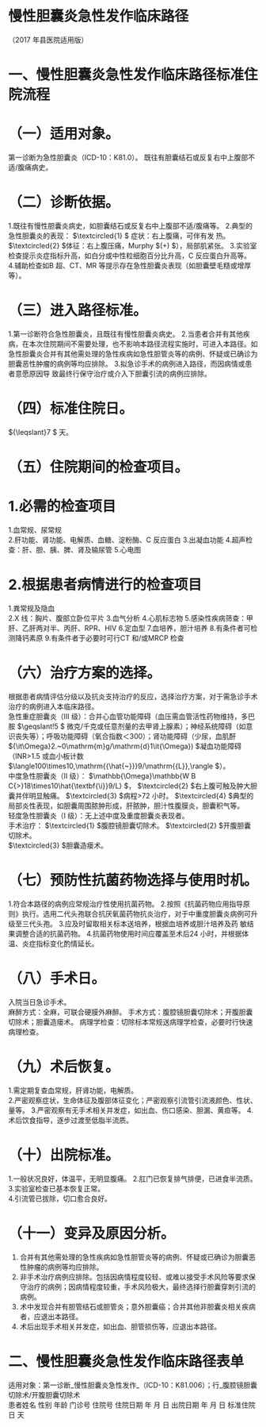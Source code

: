 # 慢性胆囊炎急性发作临床路径  
（2017 年县医院适用版）  
# 一、慢性胆囊炎急性发作临床路径标准住院流程  
# （一）适用对象。  
第一诊断为急性胆囊炎（ICD-10：K81.0）。 既往有胆囊结石或反复右中上腹部不适/腹痛病史。  
# （二）诊断依据。  
1.既往有慢性胆囊炎病史，如胆囊结石或反复右中上腹部不适/腹痛等。 2.典型的急性胆囊炎的表现： $\textcircled{1} $ 症状：右上腹痛，可伴有发 热。 $\textcircled{2} $体征：右上腹压痛，Murphy $(+) $），局部肌紧张。 3.实验室检查提示炎症指标升高，如白分或中性粒细胞百分比升高，C 反应蛋白升高等。 4.辅助检查如B 超、CT、MR 等提示存在急性胆囊炎表现（如胆囊壁毛糙或增厚等）。  
# （三）进入路径标准。  
1.第一诊断符合急性胆囊炎，且既往有慢性胆囊炎病史。 
2.当患者合并有其他疾病，在本次住院期间不需要处理，也不影响本路径流程实施时，可进入本路径。如急性胆囊炎合并有其他需处理的急性疾病如急性胆管炎等的病例、怀疑或已确诊为胆囊恶性肿瘤的病例等均应排除。 3.拟急诊手术的病例进入路径，而因病情或患者意愿原因导 致最终行保守治疗或介入下胆囊引流的病例应排除。  
# （四）标准住院日。  
${\leqslant}7 $ 天。  
# （五）住院期间的检查项目。  
# 1.必需的检查项目  
1.血常规、尿常规  
2.肝功能、肾功能、电解质、血糖、淀粉酶、C 反应蛋白 
3.出凝血功能 
4.超声检查：肝、胆、胰、脾、肾及输尿管 
5.心电图  
# 2.根据患者病情进行的检查项目  
1.粪常规及隐血  
2.X 线：胸片、腹部立卧位平片 
3.血气分析 
4.心肌标志物 
5.感染性疾病筛查：甲肝、乙肝两对半、丙肝、RPR、HIV 
 6.定血型 
7.血培养，胆汁培养 
 8.有条件者可检测降钙素原 
 9.有条件者于必要时可行CT 和/或MRCP 检查  
# （六）治疗方案的选择。  
根据患者病情评估分级以及抗炎支持治疗的反应，选择治疗方案，对于需急诊手术治疗的病例进入本临床路径。  
急性重症胆囊炎（III 级）：合并心血管功能障碍（血压需血管活性药物维持，多巴胺 $\geqslant\!5 $ 微克/千克或任意剂量的去甲肾上腺素）；神经系统障碍（如意识丧失等）；呼吸功能障碍（氧合指数＜300）；肾功能障碍（少尿，血肌酐 ${\it\Omega}2.~0\mathrm{m}g/\mathrm{d}1\it{\Omega}) $凝血功能障碍（INR>1.5 或血小板计数 $\langle100\times10\,\mathrm{{\hat{~}}}9/\mathrm{{L}}\,\rangle $）。  
中度急性胆囊炎（II 级）： $\mathbb{\Omega}\mathbb{W B C{>}18\times10\hat{\textbf{\i}}9/L} $， $\textcircled{2} $右上腹可触及肿大胆囊并伴明显触痛。 $\textcircled{3} $病程>72 小时。 $\textcircled{4} $典型的局部炎性表现，如胆囊周围脓肿形成，肝脓肿，胆汁性腹膜炎，胆囊积气等。  
轻度急性胆囊炎（I 级）：无上述中度及重度胆囊炎表现者。  
手术治疗： $\textcircled{1} $腹腔镜胆囊切除术。 $\textcircled{2} $开腹胆囊切除术。  
$\textcircled{3} $胆囊造瘘术。  
# （七）预防性抗菌药物选择与使用时机。  
1.符合本路径的病例应常规治疗性使用抗菌药物。 
2.按照《抗菌药物应用指导原则》执行。选用二代头孢联合抗厌氧菌药物抗炎治疗，对于中重度胆囊炎病例可升级至三代头孢。 3.应及时留取相关标本送培养，根据血培养或胆汁培养及药 敏结果调整合适的抗菌药物。 4.抗菌药物使用时间应覆盖至术后24 小时，并根据体温、炎症指标变化酌情延长。  
# （八）手术日。  
入院当日急诊手术。  
麻醉方式：全麻，可联合硬膜外麻醉。 手术方式：腹腔镜胆囊切除术；开腹胆囊切除术；胆囊造瘘术。 病理学检查：切除标本常规送病理学检查，必要时行快速病理检查。  
# （九）术后恢复。  
1.需定期复查血常规，肝肾功能，电解质。  
2.严密观察症状，生命体征及腹部体征变化；严密观察引流管引流液颜色、性状、量等。  3.严密观察有无手术相关并发症，如出血、伤口感染、胆漏、黄疸等。 
4.术后饮食指导，逐步过渡至低脂半流质。  
# （十）出院标准。  
1.一般状况良好，体温平，无明显腹痛。 
2.肛门已恢复排气排便，已进食半流质。  
3.实验室检查已基本恢复正常。  
4.引流管已拔除，切口愈合良好。  
# （十一）变异及原因分析。  
1. 合并有其他需处理的急性疾病如急性胆管炎等的病例、怀疑或已确诊为胆囊恶性肿瘤的病例等均应排除。 
2. 非手术治疗病例应排除。包括因病情程度较轻、或难以接受手术风险等要求保守治疗的病例；因病情程度较重，手术风险极大，最终选择行胆囊穿刺引流的病例。 
3. 术中发现合并有胆管结石或胆管炎；意外胆囊癌；合并其他非胆囊炎相关疾病者，应退出本路径。 
4. 术后出现手术相关并发症，如出血、胆管损伤等，应退出本路径。  
# 二、慢性胆囊炎急性发作临床路径表单  
适用对象：第一诊断_慢性胆囊炎急性发作_（ICD-10：K81.006）；行_腹腔镜胆囊切除术/开腹胆囊切除术  
患者姓名             性别    年龄        门诊号         住院号           住院日期       年  月  日   出院日期      年  月   日  标准住院日      天  
